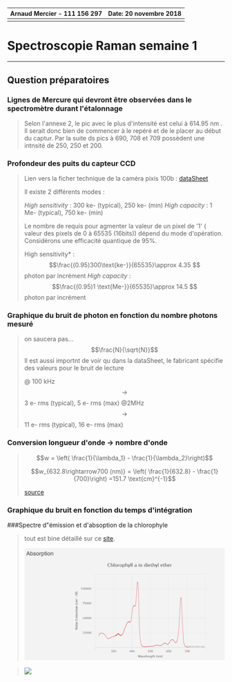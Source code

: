 

| **Arnaud Mercier - 111 156 297** | Date: 20 novembre 2018 |
| -------------------------------- | ---------------------: |
|                                  |                        |

# Spectroscopie Raman					semaine 1

------

## Question préparatoires

### Lignes de Mercure qui devront être observées dans le spectromètre durant l'étalonnage 

> Selon l'annexe 2,  le pic avec le plus d'intensité est celui à 614.95 nm . Il serait donc bien de commencer à le repéré et de le placer au début du captur. Par la suite ds pics à 690, 708 et 709 possèdent une intnsité de 250, 250 et 200. 

### Profondeur des puits du capteur CCD

> Lien  vers la ficher technique de la caméra pixis 100b : [dataSheet](https://www.princetoninstruments.com/userfiles/files/assetLibrary/Datasheets/Princeton_Instruments_PIXIS_100_rev_5_1_10_22_14.pdf)
>
> Il existe 2 différents modes :
>
> *High sensitivity* : 300 ke- (typical), 250 ke- (min)
> *High capacity* : 1 Me- (typical), 750 ke- (min)
>
> Le nombre de requis pour agmenter la valeur de un pixel de '1' ( valeur des pixels de 0 à 65535 (16bits)) dépend du mode d'opération. Considérons une efficacité quantique de 95%.
>
> High sensitivity* : $$\frac{(0.95)300\text{ke-}}{65535}\approx 4.35 $$ photon par incrément
> *High capacity* : $$\frac{(0.95)1 \text{Me-}}{65535}\approx 14.5 $$ photon par incrément

### Graphique du bruit de photon en fonction du nombre photons mesuré

> on saucera pas... $$\frac{N}{\sqrt{N}}$$
> Il est aussi importnt de voir qu dans la dataSheet, le fabricant spécifie des valeurs pour le bruit de lecture
>
> @ 100 kHz  $$\rightarrow$$  3 e- rms (typical), 5 e- rms (max)
> @2MHz $$\rightarrow$$ 11 e- rms (typical), 16 e- rms (max)

### Conversion longueur d'onde $\rightarrow$  nombre d'onde

> $$w = \left(  \frac{1}{\lambda_1} - \frac{1}{\lambda_2}\right)$$
>
> $$w_{632.8\rightarrow700 (nm)} = \left(  \frac{1}{632.8} - \frac{1}{700}\right)  =151.7 \text{cm}^{-1}$$
>
> [source](https://en.wikipedia.org/wiki/Raman_spectroscopy)

### Graphique du bruit en fonction du temps d'intégration



###Spectre d"émission et d'absoption de la chlorophyle

> tout est bine détaillé sur ce [site](https://omlc.org/spectra/PhotochemCAD/html/123.html).
>
> ![](absoptionChlorophyle.PNG)

> ![](émissionChlorophyle.PNG)